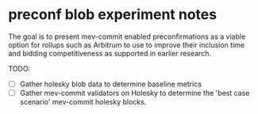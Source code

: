 # preconf blob experiment notes

The goal is to present mev-commit enabled preconfirmations as a viable option for rollups such as Arbitrum to use to improve their inclusion time and bidding competitiveness as supported in earlier research. 

TODO:
* [ ] Gather holesky blob data to determine baseline metrics
* [ ] Gather mev-commit validators on Holesky to determine the 'best case scenario' mev-commit holesky blocks. 